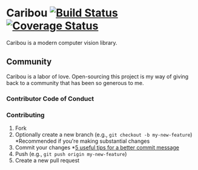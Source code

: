 # Caribou [![Build Status](https://travis-ci.org/caribou-cv/metapackage.svg?branch=master)](https://travis-ci.org/caribou-cv/metapackage) [![Coverage Status](https://coveralls.io/repos/github/caribou-cv/metapackage/badge.svg?branch=master)](https://coveralls.io/github/caribou-cv/metapackage?branch=master)

Caribou is a modern computer vision library.

## Community

Caribou is a labor of love. Open-sourcing this project is my way of giving back to a community that has been so generous to me.

### Contributor Code of Conduct



### Contributing

1) Fork
2) Optionally create a new branch (e.g., `git checkout -b my-new-feature`)
    *Recommended if you're making substantial changes
3) Commit your changes
    *[5 useful tips for a better commit message][1]
4) Push (e.g., `git push origin my-new-feature`)
5) Create a new pull request

[1]: https://robots.thoughtbot.com/5-useful-tips-for-a-better-commit-message